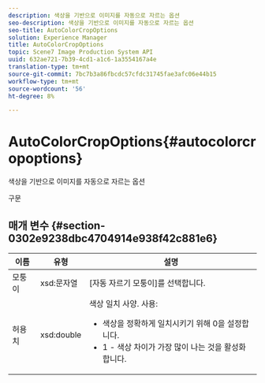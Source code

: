 ```yaml
---
description: 색상을 기반으로 이미지를 자동으로 자르는 옵션
seo-description: 색상을 기반으로 이미지를 자동으로 자르는 옵션
seo-title: AutoColorCropOptions
solution: Experience Manager
title: AutoColorCropOptions
topic: Scene7 Image Production System API
uuid: 632ae721-7b39-4cd1-a1c6-1a3554167a4e
translation-type: tm+mt
source-git-commit: 7bc7b3a86fbcdc57cfdc31745fae3afc06e44b15
workflow-type: tm+mt
source-wordcount: '56'
ht-degree: 8%

---
```



# AutoColorCropOptions{#autocolorcropoptions}

색상을 기반으로 이미지를 자동으로 자르는 옵션

구문

## 매개 변수 {#section-0302e9238dbc4704914e938f42c881e6}

<table id="table_F6A0DBA37F704C2097C617A0A6767566"> 
 <thead> 
  <tr> 
   <th colname="col1" class="entry"> 이름 </th> 
   <th colname="col2" class="entry"> 유형 </th> 
   <th colname="col3" class="entry"> 설명 </th> 
  </tr> 
 </thead>
 <tbody> 
  <tr> 
   <td colname="col1"> <span class="codeph"> <span class="varname"> 모퉁이</span> </span> </td> 
   <td colname="col2"> <span class="codeph"> xsd:문자열</span> </td> 
   <td colname="col3"> [자동 자르기 모퉁이]를 선택합니다. </td> 
  </tr> 
  <tr> 
   <td colname="col1"> <span class="codeph"> <span class="varname"> 허용치</span> </span> </td> 
   <td colname="col2"> <span class="codeph"> xsd:double</span> </td> 
   <td colname="col3">색상 일치 사양. 사용: 
    <ul id="ul_FE5423B857AE43FCBA7A9AEA76C754CC">
     <li id="li_01E3BD0AB8DA4C408B47CB02B269404A">색상을 정확하게 일치시키기 위해 0을 설정합니다. </li>
     <li id="li_FCE21384265D4ECE9C0D785F1BB32C3A">1 - 색상 차이가 가장 많이 나는 것을 활성화합니다. </li>
    </ul></td> 
  </tr> 
 </tbody> 
</table>


